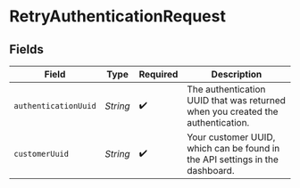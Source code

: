# RetryAuthenticationRequest


## Fields

| Field                                                                          | Type                                                                           | Required                                                                       | Description                                                                    |
| ------------------------------------------------------------------------------ | ------------------------------------------------------------------------------ | ------------------------------------------------------------------------------ | ------------------------------------------------------------------------------ |
| `authenticationUuid`                                                           | *String*                                                                       | :heavy_check_mark:                                                             | The authentication UUID that was returned when you created the authentication. |
| `customerUuid`                                                                 | *String*                                                                       | :heavy_check_mark:                                                             | Your customer UUID, which can be found in the API settings in the dashboard.   |